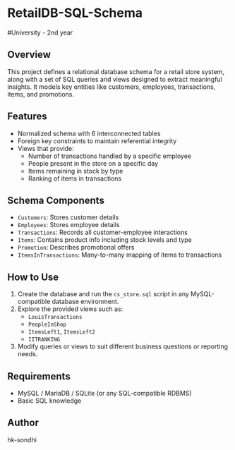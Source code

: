# RetailDB-SQL-Schema
#University - 2nd year

## Overview
This project defines a relational database schema for a retail store system, along with a set of SQL queries and views designed to extract meaningful insights. It models key entities like customers, employees, transactions, items, and promotions.

## Features
- Normalized schema with 6 interconnected tables
- Foreign key constraints to maintain referential integrity
- Views that provide:
  - Number of transactions handled by a specific employee
  - People present in the store on a specific day
  - Items remaining in stock by type
  - Ranking of items in transactions

## Schema Components
- `Customers`: Stores customer details
- `Employees`: Stores employee details
- `Transactions`: Records all customer-employee interactions
- `Items`: Contains product info including stock levels and type
- `Promotion`: Describes promotional offers
- `ItemsInTransactions`: Many-to-many mapping of items to transactions

## How to Use
1. Create the database and run the `cs_store.sql` script in any MySQL-compatible database environment.
2. Explore the provided views such as:
   - `LouisTransactions`
   - `PeopleInShop`
   - `ItemsLeft1`, `ItemsLeft2`
   - `IITRANKING`
3. Modify queries or views to suit different business questions or reporting needs.

## Requirements
- MySQL / MariaDB / SQLite (or any SQL-compatible RDBMS)
- Basic SQL knowledge

## Author
hk-sondhi

